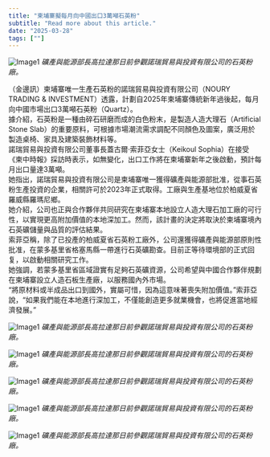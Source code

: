 ```yaml
---
title: "柬埔寨擬每月向中國出口3萬噸石英粉"
subtitle: "Read more about this article."
date: "2025-03-28"
tags: [""]
---
```


![Image1](/thumbnails/quartz-export-china.jpg "new-year-reunion")
*礦產與能源部長高拉達那日前參觀諾瑞貿易與投資有限公司的石英粉廠。*

（金邊訊）柬埔寨唯一生產石英粉的諾瑞貿易與投資有限公司（NOURY TRADING & INVESTMENT）透露，計劃自2025年柬埔寨傳統新年過後起，每月向中國市場出口3萬噸石英粉（Quartz）。
<br/>
據介紹，石英粉是一種由碎石研磨而成的白色粉末，是製造人造大理石（Artificial Stone Slab）的重要原料，可根據市場潮流需求調配不同顏色及圖案，廣泛用於製造桌椅、家具及建築裝飾材料等。
<br/>
諾瑞貿易與投資有限公司董事長蓋古爾·索菲亞女士（Keikoul Sophia）在接受《柬中時報》採訪時表示，如無變化，出口工作將在柬埔寨新年之後啟動，預計每月出口量達3萬噸。
<br/>
她指出，諾瑞貿易與投資有限公司是柬埔寨唯一獲得礦產與能源部批准，從事石英粉生產投資的企業，相關許可於2023年正式取得。工廠與生產基地位於柏威夏省羅威縣羅瑪尼鄉。
<br/>
她介紹，公司也正與合作夥伴共同研究在柬埔寨本地設立人造大理石加工廠的可行性，以實現更高附加價值的本地深加工。然而，該計畫的決定將取決於柬埔寨境內石英礦儲量與品質的評估結果。
<br/>
索菲亞稱，除了已投產的柏威夏省石英粉工廠外，公司還獲得礦產與能源部原則性批准，在蒙多基里省格塞馬縣一帶進行石英礦勘查。目前正等待環境部的正式回复，以啟動相關研究工作。
<br/>
她強調，若蒙多基里省區域證實有足夠石英礦資源，公司希望與中國合作夥伴規劃在柬埔寨設立人造石板生產廠，以服務國內外市場。
<br/>
“將原材料或半成品出口到國外，實屬可惜，因為這意味著喪失附加價值。”索菲亞說，“如果我們能在本地進行深加工，不僅能創造更多就業機會，也將促進當地經濟發展。”

![Image1](/images/quartz-export-china/img1.jpg "new-year-reunion")
*礦產與能源部長高拉達那日前參觀諾瑞貿易與投資有限公司的石英粉廠。*

![Image1](/images/quartz-export-china/img2.jpg "new-year-reunion")
*礦產與能源部長高拉達那日前參觀諾瑞貿易與投資有限公司的石英粉廠。*

![Image1](/images/quartz-export-china/img3.jpg "new-year-reunion")
*礦產與能源部長高拉達那日前參觀諾瑞貿易與投資有限公司的石英粉廠。*

![Image1](/images/quartz-export-china/img4.jpg "new-year-reunion")
*礦產與能源部長高拉達那日前參觀諾瑞貿易與投資有限公司的石英粉廠。*

![Image1](/images/quartz-export-china/img5.jpg "new-year-reunion")
*礦產與能源部長高拉達那日前參觀諾瑞貿易與投資有限公司的石英粉廠。*